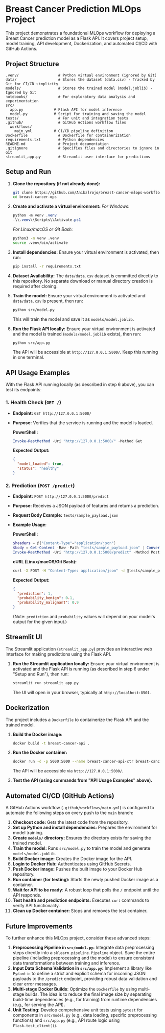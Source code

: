 # Breast Cancer Prediction MLOps Project

This project demonstrates a foundational MLOps workflow for deploying a Breast Cancer prediction model as a Flask API. It covers project setup, model training, API development, Dockerization, and automated CI/CD with GitHub Actions.

## Project Structure

```
.venv/                  # Python virtual environment (ignored by Git)
data/                   # Stores the dataset (data.csv) - Tracked by Git for CI/CD simplicity
models/                 # Stores the trained model (model.joblib) - Ignored by Git
notebooks/              # For exploratory data analysis and experimentation
src/
  app.py              # Flask API for model inference
  model.py            # Script for training and saving the model
tests/                  # For unit and integration tests
.github/                # GitHub Actions workflow files
  workflows/
    main.yml          # CI/CD pipeline definition
Dockerfile              # Dockerfile for containerization
requirements.txt        # Python dependencies
README.md               # Project documentation
.gitignore              # Specifies files and directories to ignore in Git
streamlit_app.py        # Streamlit user interface for predictions
```

## Setup and Run

1.  **Clone the repository (if not already done):**
    ```bash
    git clone https://github.com/Anibalrojo/breast-cancer-mlops-workflow
    cd breast-cancer-ops
    ```

2.  **Create and activate a virtual environment:**
    *For Windows*:
    ```powershell
    python -m venv .venv
    .\\.venv\\Scripts\\Activate.ps1
    ```

    *For Linux/macOS or Git Bash:*
    ```bash
    python3 -m venv .venv
    source .venv/bin/activate
    ```

3.  **Install dependencies:**
    Ensure your virtual environment is activated, then run:
    ```bash
    pip install -r requirements.txt
    ```

4.  **Dataset Availability:**
    The `data/data.csv` dataset is committed directly to this repository. No separate download or manual directory creation is required after cloning.

5.  **Train the model:**
    Ensure your virtual environment is activated and `data/data.csv` is present, then run:
    ```bash
    python src/model.py
    ```
    This will train the model and save it as `models/model.joblib`.

6.  **Run the Flask API locally:**
    Ensure your virtual environment is activated and the model is trained (`models/model.joblib` exists), then run:
    ```bash
    python src/app.py
    ```
    The API will be accessible at `http://127.0.0.1:5000/`. Keep this running in one terminal.

## API Usage Examples

With the Flask API running locally (as described in step 6 above), you can test its endpoints:

### 1. Health Check (`GET /`)

*   **Endpoint:** `GET http://127.0.0.1:5000/`
*   **Purpose:** Verifies that the service is running and the model is loaded.

    **PowerShell:**
    ```powershell
    Invoke-RestMethod -Uri "http://127.0.0.1:5000/" -Method Get
    ```
    **Expected Output:**
    ```json
    {
      "model_loaded": true,
      "status": "healthy"
    }
    ```

### 2. Prediction (`POST /predict`)

*   **Endpoint:** `POST http://127.0.0.1:5000/predict`
*   **Purpose:** Receives a JSON payload of features and returns a prediction.
*   **Request Body Example:** `tests/sample_payload.json`

*   **Example Usage:**

    **PowerShell:**
    ```powershell
    $headers = @{"Content-Type"="application/json"}
    $body = Get-Content -Raw -Path "tests/sample_payload.json" | ConvertFrom-Json
    Invoke-RestMethod -Uri "http://127.0.0.1:5000/predict" -Method Post -Headers $headers -Body (ConvertTo-Json $body)
    ```

    **cURL (Linux/macOS/Git Bash):**
    ```bash
    curl -X POST -H "Content-Type: application/json" -d @tests/sample_payload.json http://127.0.0.1:5000/predict
    ```

    **Expected Output:**
    ```json
    {
      "prediction": 1,
      "probability_benign": 0.1,
      "probability_malignant": 0.9
    }
    ```
    (Note: `prediction` and `probability` values will depend on your model's output for the given input.)

## Streamlit UI

The Streamlit application (`streamlit_app.py`) provides an interactive web interface for making predictions using the Flask API.

1.  **Run the Streamlit application locally:**
    Ensure your virtual environment is activated and the Flask API is running (as described in step 6 under "Setup and Run"), then run:
    ```bash
    streamlit run streamlit_app.py
    ```
    The UI will open in your browser, typically at `http://localhost:8501`.

## Dockerization

The project includes a `Dockerfile` to containerize the Flask API and the trained model.

1.  **Build the Docker image:**
    ```bash
    docker build -t breast-cancer-api .
    ```

2.  **Run the Docker container:**
    ```bash
    docker run -d -p 5000:5000 --name breast-cancer-api-ctr breast-cancer-api
    ```
    The API will be accessible via `http://127.0.0.1:5000/`.

3.  **Test the API (using commands from "API Usage Examples" above).**

## Automated CI/CD (GitHub Actions)

A GitHub Actions workflow (`.github/workflows/main.yml`) is configured to automate the following steps on every push to the `main` branch:

1.  **Checkout code:** Gets the latest code from the repository.
2.  **Set up Python and install dependencies:** Prepares the environment for model training.
3.  **Create `models/` directory:** Ensures the directory exists for saving the trained model.
4.  **Train the model:** Runs `src/model.py` to train the model and generate `models/model.joblib`.
5.  **Build Docker image:** Creates the Docker image for the API.
6.  **Login to Docker Hub:** Authenticates using GitHub Secrets.
7.  **Push Docker image:** Pushes the built image to your Docker Hub repository.
8.  **Run container (for testing):** Starts the newly pushed Docker image as a container.
9.  **Wait for API to be ready:** A robust loop that polls the `/` endpoint until the API responds.
10. **Test health and prediction endpoints:** Executes `curl` commands to verify API functionality.
11. **Clean up Docker container:** Stops and removes the test container.

## Future Improvements

To further enhance this MLOps project, consider these advanced steps:

1.  **Preprocessing Pipeline in `src/model.py`:** Integrate data preprocessing steps directly into a `sklearn.pipeline.Pipeline` object. Save the entire pipeline (including preprocessing and the model) to ensure consistent data transformations between training and inference.
2.  **Input Data Schema Validation in `src/app.py`:** Implement a library like `Pydantic` to define a strict and explicit schema for incoming JSON payloads to the `/predict` endpoint, providing robust data validation and clear error messages.
3.  **Multi-stage Docker Builds:** Optimize the `Dockerfile` by using multi-stage builds. The idea is to reduce the final image size by separating build-time dependencies (e.g., for training) from runtime dependencies (e.g., for serving the API).
4.  **Unit Testing:** Develop comprehensive unit tests using `pytest` for components in `src/model.py` (e.g., data loading, specific preprocessing functions) and `src/app.py` (e.g., API route logic using `Flask.test_client()`).
